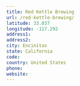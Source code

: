 ```yaml
---
title: Red Kettle Brewing
url: /red-kettle-brewing/
latitude: 33.037
longitude: -117.292
address1: 
address2: 
city: Encinitas
state: California
code: 
country: United States
phone: 
website: 
---
```


